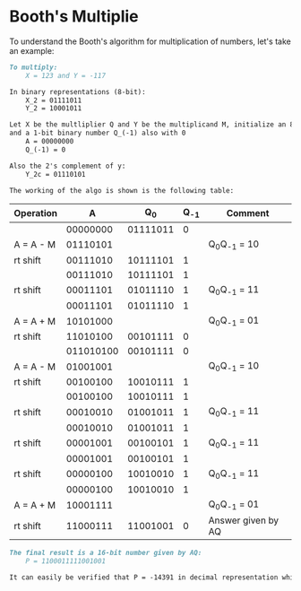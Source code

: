 # Booth's Multiplie

To understand the Booth's algorithm for multiplication of numbers, let's take an example:

```markdown
To multiply: 
	X = 123 and Y = -117

In binary representations (8-bit):
	X_2 = 01111011
	Y_2 = 10001011

Let X be the multliplier Q and Y be the multiplicand M, initialize an 8-bit binary number A with 0
and a 1-bit binary number Q_(-1) also with 0
	A = 00000000
	Q_(-1) = 0

Also the 2's complement of y:
	Y_2c = 01110101

The working of the algo is shown is the following table:

```
| Operation	|	A	| Q<sub>0</sub>	|	Q<sub>-1</sub>	|	Comment |
| --- | --- | --- | --- | --- |
| 			| 00000000	| 01111011	|	  0		| |	 
| A = A - M |  01110101 | | |  Q<sub>0</sub>Q<sub>-1</sub> = 10 |
| rt shift  |  00111010	| 10111101 | 1 | |
| 			| 00111010 | 	10111101 |	  1		| |	 
| rt shift  |  00011101	| 01011110 | 1 | Q<sub>0</sub>Q<sub>-1</sub> = 11 |
| 			| 	00011101	| 01011110 | 1 	| |	 
| A = A + M  |  10101000 | | |  Q<sub>0</sub>Q<sub>-1</sub> = 01 |
| rt shift  |  	11010100 | 00101111  | 0 | |
| 			| 011010100 | 00101111  | 0	| |	 
| A = A - M |  01001001 | | |  Q<sub>0</sub>Q<sub>-1</sub> = 10 |
| rt shift  |  00100100 |  10010111 | 1 | |
| 			| 00100100 |  10010111 | 1	| |	 
| rt shift  |  00010010	| 01001011 | 1 | Q<sub>0</sub>Q<sub>-1</sub> = 11 |
| 			| 00010010	| 01001011 | 1 | |	 
| rt shift  |  00001001	| 00100101 | 1 | Q<sub>0</sub>Q<sub>-1</sub> = 11 |
| 			| 00001001	| 00100101 | 1 | |	 
| rt shift  |  00000100	| 10010010 | 1 | Q<sub>0</sub>Q<sub>-1</sub> = 11 |
| 			| 00000100	| 10010010 | 1 | |	 
| A = A + M |  10001111 | | |  Q<sub>0</sub>Q<sub>-1</sub> = 01 |
| rt shift  |  11000111	| 11001001 | 0 | Answer given by AQ |

```markdown
The final result is a 16-bit number given by AQ:
	P = 1100011111001001

It can easily be verified that P = -14391 in decimal representation which is the answer

```
